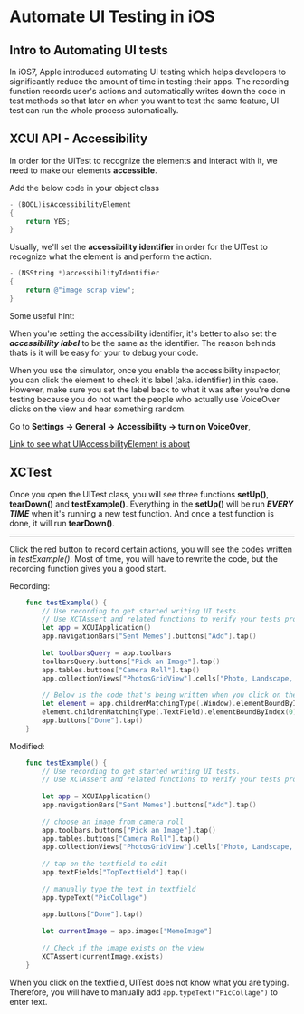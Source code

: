 # Automate UI Testing in iOS

## Intro to Automating UI tests
In iOS7, Apple introduced automating UI testing which helps developers to significantly reduce the amount of time in testing their apps.
The recording function records user's actions and automatically writes down the code in test methods so that later on when you want to test the same feature, UI test can run the whole process automatically.

## XCUI API - Accessibility
In order for the UITest to recognize the elements and interact with it, we need to make our elements **accessible**.

Add the below code in your object class
```objective-c
- (BOOL)isAccessibilityElement
{
    return YES;
}
```

Usually, we'll set the **accessibility identifier** in order for the UITest to recognize what the element is and perform the action.

```objective-c
- (NSString *)accessibilityIdentifier
{
    return @"image scrap view";
}
```

Some useful hint:

When you're setting the accessibility identifier, it's better to also set the **_accessibility label_** to be the same as the identifier.
The reason behinds thats is it will be easy for your to debug your code. 

When you use the simulator, once you enable the accessibility inspector, you can click the element to check it's label (aka. identifier) in this case. However, make sure you set the label back to what it was after you're done testing because you do not want the people who actually use VoiceOver clicks on the view and hear something random.

Go to **Settings -> General -> Accessibility -> turn on VoiceOver**,

[Link to see what UIAccessibilityElement is about](https://developer.apple.com/library/tvos/documentation/UIKit/Reference/UIAccessibilityElement_Class/index.html)

## XCTest

Once you open the UITest class, you will see three functions **setUp()**, **tearDown()** and **testExample()**.
Everything in the **setUp()** will be run **_EVERY TIME_** when it's running a new test function.
And once a test function is done, it will run **tearDown()**.

---------------------------------------------------------------------
Click the red button to record certain actions, you will see the codes written in _testExample()_.
Most of time, you will have to rewrite the code, but the recording function gives you a good start.


Recording:
```swift
    func testExample() {
        // Use recording to get started writing UI tests.
        // Use XCTAssert and related functions to verify your tests produce the correct results.
        let app = XCUIApplication()
        app.navigationBars["Sent Memes"].buttons["Add"].tap()
        
        let toolbarsQuery = app.toolbars
        toolbarsQuery.buttons["Pick an Image"].tap()
        app.tables.buttons["Camera Roll"].tap()
        app.collectionViews["PhotosGridView"].cells["Photo, Landscape, March 13, 2011, 8:17 AM"].tap()
        
        // Below is the code that's being written when you click on the textfield
        let element = app.childrenMatchingType(.Window).elementBoundByIndex(0).childrenMatchingType(.Other).element.childrenMatchingType(.Other).element
        element.childrenMatchingType(.TextField).elementBoundByIndex(0).tap()
        app.buttons["Done"].tap()
    }
```

Modified:
```swift
    func testExample() {
        // Use recording to get started writing UI tests.
        // Use XCTAssert and related functions to verify your tests produce the correct results.
        
        let app = XCUIApplication()
        app.navigationBars["Sent Memes"].buttons["Add"].tap()
        
        // choose an image from camera roll
        app.toolbars.buttons["Pick an Image"].tap()
        app.tables.buttons["Camera Roll"].tap()
        app.collectionViews["PhotosGridView"].cells["Photo, Landscape, March 13, 2011, 8:17 AM"].tap()
        
        // tap on the textfield to edit
        app.textFields["TopTextfield"].tap()
        
        // manually type the text in textfield
        app.typeText("PicCollage")
        
        app.buttons["Done"].tap()
        
        let currentImage = app.images["MemeImage"]
  
        // Check if the image exists on the view
        XCTAssert(currentImage.exists)
    }
```

When you click on the textfield, UITest does not know what you are typing.
Therefore, you will have to manually add `app.typeText("PicCollage")` to enter text.


